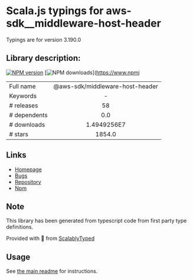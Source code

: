 
# Scala.js typings for aws-sdk__middleware-host-header

Typings are for version 3.190.0

## Library description:
[![NPM version](https://img.shields.io/npm/v/@aws-sdk/middleware-host-header/latest.svg)](https://www.npmjs.com/package/@aws-sdk/middleware-host-header) [![NPM downloads](https://img.shields.io/npm/dm/@aws-sdk/middleware-host-header.svg)](https://www.npmj

|                    |                 |
| ------------------ | :-------------: |
| Full name          | @aws-sdk/middleware-host-header |
| Keywords           | - |
| # releases         | 58 |
| # dependents       | 0.0 |
| # downloads        | 1.4949256E7 |
| # stars            | 1854.0 |

## Links
- [Homepage](https://github.com/aws/aws-sdk-js-v3/tree/main/packages/middleware-host-header)
- [Bugs](https://github.com/aws/aws-sdk-js-v3/issues)
- [Repository](https://github.com/aws/aws-sdk-js-v3)
- [Npm](https://www.npmjs.com/package/%40aws-sdk%2Fmiddleware-host-header)
    


## Note
This library has been generated from typescript code from first party type definitions.

Provided with :purple_heart: from [ScalablyTyped](https://github.com/oyvindberg/ScalablyTyped)

## Usage
See [the main readme](../../readme.md) for instructions.


